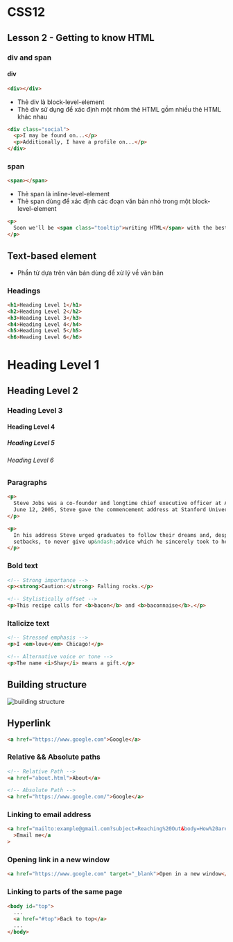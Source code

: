 # CSS12

## Lesson 2 - Getting to know HTML

### div and span

#### div

```html
<div></div>
```

- Thẻ div là block-level-element
- Thẻ div sử dụng để xác định một nhóm thẻ HTML gồm nhiều thẻ HTML khác nhau

```html
<div class="social">
  <p>I may be found on...</p>
  <p>Additionally, I have a profile on...</p>
</div>
```

### span

```html
<span></span>
```

- Thẻ span là inline-level-element
- Thẻ span dùng để xác định các đoạn văn bản nhỏ trong một block-level-element

```html
<p>
  Soon we'll be <span class="tooltip">writing HTML</span> with the best of them.
</p>
```

## Text-based element

- Phần tử dựa trên văn bản dùng để xử lý về văn bản

### Headings

```html
<h1>Heading Level 1</h1>
<h2>Heading Level 2</h2>
<h3>Heading Level 3</h3>
<h4>Heading Level 4</h4>
<h5>Heading Level 5</h5>
<h6>Heading Level 6</h6>
```

<h1>Heading Level 1</h1> 
<h2>Heading Level 2</h2> 
<h3>Heading Level 3</h3> 
<h4>Heading Level 4</h4> 
<h5>Heading Level 5</h5> 
<h6>Heading Level 6</h6>

### Paragraphs

```html
<p>
  Steve Jobs was a co-founder and longtime chief executive officer at Apple. On
  June 12, 2005, Steve gave the commencement address at Stanford University.
</p>

<p>
  In his address Steve urged graduates to follow their dreams and, despite any
  setbacks, to never give up&ndash;advice which he sincerely took to heart.
</p>
```

### Bold text

```html
<!-- Strong importance -->
<p><strong>Caution:</strong> Falling rocks.</p>

<!-- Stylistically offset -->
<p>This recipe calls for <b>bacon</b> and <b>baconnaise</b>.</p>
```

### Italicize text

```html
<!-- Stressed emphasis -->
<p>I <em>love</em> Chicago!</p>

<!-- Alternative voice or tone -->
<p>The name <i>Shay</i> means a gift.</p>
```

## Building structure

![building structure](https://learn.shayhowe.com/assets/images/courses/html-css/getting-to-know-html/building-structure.png)

## Hyperlink

```html
<a href="https://www.google.com">Google</a>
```

### Relative && Absolute paths

```html
<!-- Relative Path -->
<a href="about.html">About</a>

<!-- Absolute Path -->
<a href="https://www.google.com/">Google</a>
```

### Linking to email address

```html
<a href="mailto:example@gmail.com?subject=Reaching%20Out&body=How%20are%20you"
  >Email me</a
>
```

### Opening link in a new window

```html
<a href="https://www.google.com" target="_blank">Open in a new window</a>
```

### Linking to parts of the same page

```html
<body id="top">
  ...
  <a href="#top">Back to top</a>
  ...
</body>
```
